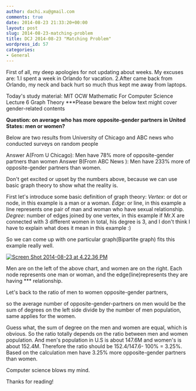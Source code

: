 ```yaml
---
author: dachi.xu@gmail.com
comments: true
date: 2014-08-23 21:33:20+00:00
layout: post
slug: 2014-08-23-matching-problem
title: DCJ 2014-08-23 "Matching Problem"
wordpress_id: 57
categories:
- General
---
```


First of all, my deep apologies for not updating about weeks. My excuses are:
1.I spent a week in Orlando for vacation.
2.After came back from Orlando, my neck and back hurt so much thus kept me away from laptops.

Today's study material: MIT OCW Mathematic For Computer Science Lecture 6 Graph Theory
***Please beware the below text might cover gender-related contents

**Question: on average who has more opposite-gender partners in United States: men or women?**

Below are two results from University of Chicago and ABC news who conducted surveys on random people

Answer A(From U Chicago): Men have 78% more of opposite-gender partners than women
Answer B(From ABC News ): Men have 233% more of opposite-gender partners than women.

Don't get excited or upset by the numbers above, because we can use basic graph theory to show what the reality is.

First let's introduce some basic definition of graph theory:
_Vertex_: or dot or node, in this example is a man or a woman.
_Edge_: or line, in this example a line represents one pair of man and woman who have sexual relationship.
_Degree_: number of edges joined by one vertex, in this example if Mr.X are connected with 3 different women in total, his degree is 3, and I don't think I have to explain what does it mean in this example :)

So we can come up with one particular graph(Bipartite graph) fits this example really well.

[![Screen Shot 2014-08-23 at 4.22.36 PM](http://dachicj.com/wp-content/uploads/2014/08/Screen-Shot-2014-08-23-at-4.22.36-PM-289x300.png)](http://dachicj.com/wp-content/uploads/2014/08/Screen-Shot-2014-08-23-at-4.22.36-PM.png)

Men are on the left of the above chart, and women are on the right. Each node represents one man or woman, and the edge(line)represents they are having *** relationship.

Let's back to the ratio of men to women opposite-gender partners,

so the average number of opposite-gender-partners on men would be the sum of degrees on the left side divide by the number of men population, same applies for the women.

Guess what, the sum of degree on the men and women are equal, which is obvious. So the ratio totally depends on the ratio between men and women population. And men's population in U.S is about 147.6M and women's is about 152.4M. Therefore the ratio should be 152.4/147.6- 100% = 3.25%. Based on the calculation men have 3.25% more opposite-gender partners than women.

Computer science blows my mind.

Thanks for reading!
 


